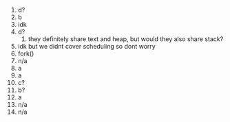 1. d?
2. b
3. idk
4. d?
	1. they definitely share text and heap, but would they also share stack?
5. idk but we didnt cover scheduling so dont worry
6. fork()
7. n/a
8. a
9. a
10. c?
11. b?
12. a
13. n/a
14. n/a